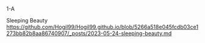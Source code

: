 
1-A

Sleeping Beauty <https://github.com/Hogil99/Hogil99.github.io/blob/5266a518e045fcdb03ce1273bb82b8aa86740907/_posts/2023-05-24-sleeping-beauty.md>
